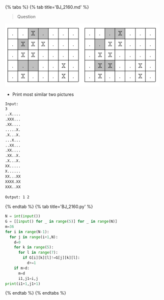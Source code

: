 {% tabs %}
{% tab title='BJ_2160.md' %}

> Question

![BJ_2160](images/20210304_195435.png)

* Print most similar two pictures

```txt
Input:
3
..X....
.XXX...
.XX....
.....X.
.X...X.
...X...
..XX...
.XX....
.XX..X.
.X...X.
XX.....
X......
XX...XX
XXXX.XX
XXX..XX

Output: 1 2
```

{% endtab %}
{% tab title='BJ_2160.py' %}

```py
N = int(input())
G = [[input() for _ in range(5)] for _ in range(N)]
m=36
for i in range(N-1):
  for j in range(i+1,N):
    d=0
    for k in range(5):
      for l in range(7):
        if G[i][k][l]!=G[j][k][l]:
          d+=1
    if m>d:
      m=d
      i1,j1=i,j
print(i1+1,j1+1)
```

{% endtab %}
{% endtabs %}
